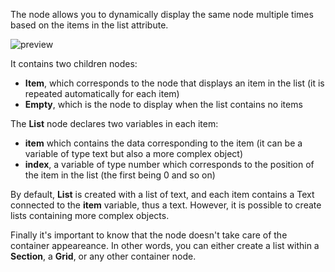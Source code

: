The node allows you to dynamically display the same node multiple times based on the items in the list attribute.

![preview](/documentation/nodes/list/preview.png)

It contains two children nodes:

-   **Item**, which corresponds to the node that displays an item in the list (it is repeated automatically for each item)
-   **Empty**, which is the node to display when the list contains no items

The **List** node declares two variables in each item:

-   **item** which contains the data corresponding to the item (it can be a variable of type text but also a more complex object)
-   **index**, a variable of type number which corresponds to the position of the item in the list (the first being 0 and so on)

By default, **List** is created with a list of text, and each item contains a Text connected to the **item** variable, thus a text. However, it is possible to create lists containing more complex objects.

Finally it's important to know that the node doesn't take care of the container appeareance. In other words, you can either create a list within a **Section**, a **Grid**, or any other container node.
